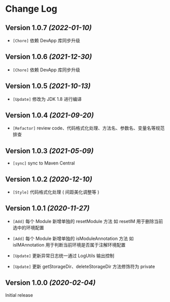 Change Log
==========

Version 1.0.7 *(2022-01-10)*
----------------------------

* `[Chore]` 依赖 DevApp 库同步升级

Version 1.0.6 *(2021-12-30)*
----------------------------

* `[Chore]` 依赖 DevApp 库同步升级

Version 1.0.5 *(2021-10-13)*
----------------------------

* `[Update]` 修改为 JDK 1.8 进行编译

Version 1.0.4 *(2021-09-20)*
----------------------------

* `[Refactor]` review code、代码格式化处理、方法名、参数名、变量名等规范排查

Version 1.0.3 *(2021-05-09)*
----------------------------

* `[sync]` sync to Maven Central

Version 1.0.2 *(2020-12-10)*
----------------------------

* `[Style]` 代码格式化处理 ( 间距美化调整等 )

Version 1.0.1 *(2020-11-27)*
----------------------------

* `[Add]` 每个 Module 新增单独的 resetModule 方法 如 resetIM 用于删除当前选中的环境配置

* `[Add]` 每个 Module 新增单独的 isModuleAnnotation 方法 如 isIMAnnotation 用于判断当前环境是否属于注解环境配置

* `[Update]` 更新异常日志统一通过 LogUtils 输出控制

* `[Update]` 更新 getStorageDir、deleteStorageDir 方法修饰符为 private

Version 1.0.0 *(2020-02-04)*
----------------------------

 Initial release
